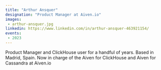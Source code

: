 ```yaml
---
title: "Arthur Ansquer"
designation: "Product Manager at Aiven.io"
images:
 - arthur-ansquer.jpg
linkedin: https://www.linkedin.com/in/arthur-ansquer-463921154/
events:
 - 2023
---
```


Product Manager and ClickHouse user for a handful of years. Based in Madrid, Spain. Now in charge of the Aiven for ClickHouse and Aiven for Cassandra at Aiven.io